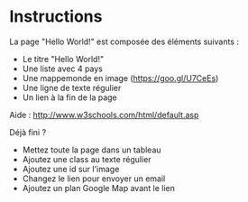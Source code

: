 # Instructions

La page "Hello World!" est composée des éléments suivants :

- Le titre "Hello World!"
- Une liste avec 4 pays
- Une mappemonde en image (https://goo.gl/U7CeEs)
- Une ligne de texte régulier
- Un lien à la fin de la page

Aide : http://www.w3schools.com/html/default.asp

Déjà fini ?
- Mettez toute la page dans un tableau
- Ajoutez une class au texte régulier
- Ajoutez une id sur l'image
- Changez le lien pour envoyer un email
- Ajoutez un plan Google Map avant le lien
